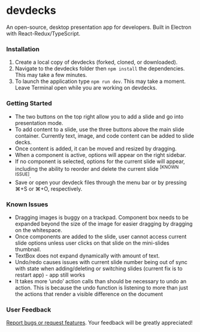 # devdecks
An open-source, desktop presentation app for developers. Built in Electron with React-Redux/TypeScript.

### Installation
1. Create a local copy of devdecks (forked, cloned, or downloaded).
2. Navigate to the devdecks folder then ```npm install``` the dependencies. This may take a few minutes.
3. To launch the application type ```npm run dev```. This may take a moment. Leave Terminal open while you are working on devdecks.

### Getting Started
- The two buttons on the top right allow you to add a slide and go into presentation mode.
- To add content to a slide, use the three buttons above the main slide container. Currently text, image, and code content can be added to slide decks.
- Once content is added, it can be moved and resized by dragging.
- When a component is active, options will appear on the right sidebar.
- If no component is selected, options for the current slide will appear, including the ability to reorder and delete the current slide <sup>[KNOWN ISSUE]</sup>.
- Save or open your devdeck files through the menu bar or by pressing ⌘+S or ⌘+O, respectively.

### Known Issues
- Dragging images is buggy on a trackpad. Component box needs to be expanded beyond the size of the image for easier dragging by dragging on the whitespace.
- Once components are added to the slide, user cannot access current slide options unless user clicks on that slide on the mini-slides thumbnail.
- TextBox does not expand dynamically with amount of text.
- Undo/redo causes issues with current slide number being out of sync with state when adding/deleting or switching slides (current fix is to restart app) - app still works
- It takes more ‘undo’ action calls than should be necessary to undo an action. This is because the undo function is listening to more than just the actions that render a visible difference on the document

### User Feedback
[Report bugs or request features](https://goo.gl/forms/W3b5t1DeYldvA8dO2). Your feedback will be greatly appreciated!
